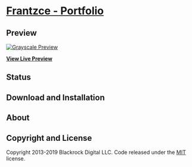 # [Frantzce - Portfolio](https://charlesangelolai.github.io/frantzceWebsite.github.io/)

## Preview

[![Grayscale Preview](https://lh3.googleusercontent.com/QaneJogGaG83R1bz91GI6qEURC2NU5ie9TIhUu2rBlsAwHiaL3NI8hfmCCNnsFnCwLQDGLt75m8JRDXMfiYGCRxxmsYIAulJ2_1_wO1dZqoKRVUVgylftEdba1qaUW7z9GBV0UTy1Dyr0llZeqDJra-kgjVr8GLV5ULBvnlknMMLtrukg2zM1bT-C2KuUB6WiU6oc94xNkTu3QSglMbx6JlobFRlDEblNW7r46OCLioWIP2Ix37biX_3vkmBozY0MMOfwnAwVGy-6iZZjwFQwlMR396AFLH-ASi8XjqNBWYvmkLHUz0cwmJx0fhGt5TPSFEE-SUGze2OjV0HMs9rkOwQkhkRiVSJnlgbQY3cxVCZI8ydHmR3OFqo465OK1BUbURr2LNaiWf3hdTIKC9lFiq768OUdwUlo14lPgBQ71Q9GJqG7Hcmin43wYun9FtTlu2EvkF0mrsDtIPJug1lwgIxv6EoepE6aCm25-Pg5zzsPVNf6CtunHtgjWbY03435wrP6k-c_4FSv21cm7hSFD37cyonjhDnfyAh4dhhZAFzXneWzpns3MOJEnZvnZVe7pG71u46fxgfL6ux7Az4W46tsHNZxWoOTh8e3XZ-fi4BvoIYUCd1RuyduYJ44nN61TuUGT0Q7f2QNg3l4xegpR1kemPClE6aELWcTP8cqq1BV4qObpsYokI=w444-h1652-no)](https://charlesangelolai.github.io/frantzceWebsite.github.io/)

**[View Live Preview](https://charlesangelolai.github.io/frantzceWebsite.github.io/)**

## Status

## Download and Installation

## About

## Copyright and License

Copyright 2013-2019 Blackrock Digital LLC. Code released under the [MIT](https://github.com/BlackrockDigital/startbootstrap-grayscale/blob/gh-pages/LICENSE) license.
